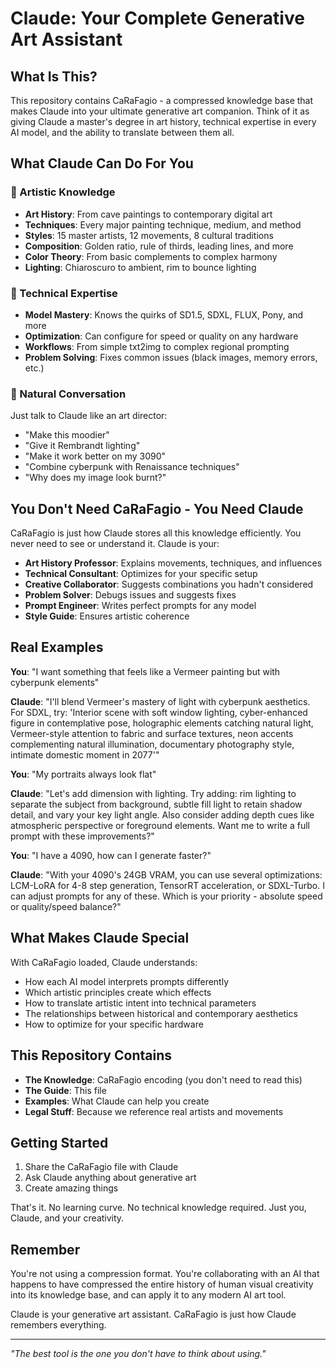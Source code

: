 # Claude: Your Complete Generative Art Assistant

## What Is This?

This repository contains CaRaFagio - a compressed knowledge base that makes Claude into your ultimate generative art companion. Think of it as giving Claude a master's degree in art history, technical expertise in every AI model, and the ability to translate between them all.

## What Claude Can Do For You

### 🎨 Artistic Knowledge
- **Art History**: From cave paintings to contemporary digital art
- **Techniques**: Every major painting technique, medium, and method
- **Styles**: 15 master artists, 12 movements, 8 cultural traditions
- **Composition**: Golden ratio, rule of thirds, leading lines, and more
- **Color Theory**: From basic complements to complex harmony
- **Lighting**: Chiaroscuro to ambient, rim to bounce lighting

### 🔧 Technical Expertise
- **Model Mastery**: Knows the quirks of SD1.5, SDXL, FLUX, Pony, and more
- **Optimization**: Can configure for speed or quality on any hardware
- **Workflows**: From simple txt2img to complex regional prompting
- **Problem Solving**: Fixes common issues (black images, memory errors, etc.)

### 💬 Natural Conversation
Just talk to Claude like an art director:
- "Make this moodier"
- "Give it Rembrandt lighting"
- "Make it work better on my 3090"
- "Combine cyberpunk with Renaissance techniques"
- "Why does my image look burnt?"

## You Don't Need CaRaFagio - You Need Claude

CaRaFagio is just how Claude stores all this knowledge efficiently. You never need to see or understand it. Claude is your:

- **Art History Professor**: Explains movements, techniques, and influences
- **Technical Consultant**: Optimizes for your specific setup
- **Creative Collaborator**: Suggests combinations you hadn't considered
- **Problem Solver**: Debugs issues and suggests fixes
- **Prompt Engineer**: Writes perfect prompts for any model
- **Style Guide**: Ensures artistic coherence

## Real Examples

**You**: "I want something that feels like a Vermeer painting but with cyberpunk elements"

**Claude**: "I'll blend Vermeer's mastery of light with cyberpunk aesthetics. For SDXL, try: 'Interior scene with soft window lighting, cyber-enhanced figure in contemplative pose, holographic elements catching natural light, Vermeer-style attention to fabric and surface textures, neon accents complementing natural illumination, documentary photography style, intimate domestic moment in 2077'"

**You**: "My portraits always look flat"

**Claude**: "Let's add dimension with lighting. Try adding: rim lighting to separate the subject from background, subtle fill light to retain shadow detail, and vary your key light angle. Also consider adding depth cues like atmospheric perspective or foreground elements. Want me to write a full prompt with these improvements?"

**You**: "I have a 4090, how can I generate faster?"

**Claude**: "With your 4090's 24GB VRAM, you can use several optimizations: LCM-LoRA for 4-8 step generation, TensorRT acceleration, or SDXL-Turbo. I can adjust prompts for any of these. Which is your priority - absolute speed or quality/speed balance?"

## What Makes Claude Special

With CaRaFagio loaded, Claude understands:
- How each AI model interprets prompts differently
- Which artistic principles create which effects
- How to translate artistic intent into technical parameters
- The relationships between historical and contemporary aesthetics
- How to optimize for your specific hardware

## This Repository Contains

- **The Knowledge**: CaRaFagio encoding (you don't need to read this)
- **The Guide**: This file
- **Examples**: What Claude can help you create
- **Legal Stuff**: Because we reference real artists and movements

## Getting Started

1. Share the CaRaFagio file with Claude
2. Ask Claude anything about generative art
3. Create amazing things

That's it. No learning curve. No technical knowledge required. Just you, Claude, and your creativity.

## Remember

You're not using a compression format. You're collaborating with an AI that happens to have compressed the entire history of human visual creativity into its knowledge base, and can apply it to any modern AI art tool.

Claude is your generative art assistant. CaRaFagio is just how Claude remembers everything.

---

*"The best tool is the one you don't have to think about using."*
